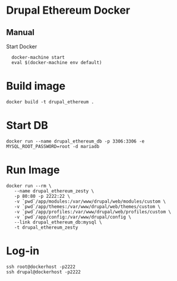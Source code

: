 # Drupal Ethereum Docker

## Manual

Start Docker

```
  docker-machine start
  eval $(docker-machine env default)
```

# Build image

```
docker build -t drupal_ethereum .
```

# Start DB

```
docker run --name drupal_ethereum_db -p 3306:3306 -e MYSQL_ROOT_PASSWORD=root -d mariadb
```

# Run Image
```
docker run --rm \
   --name drupal_ethereum_zesty \
   -p 80:80 -p 2222:22 \
   -v `pwd`/app/modules:/var/www/drupal/web/modules/custom \
   -v `pwd`/app/themes:/var/www/drupal/web/themes/custom \
   -v `pwd`/app/profiles:/var/www/drupal/web/profiles/custom \
   -v `pwd`/app/config:/var/www/drupal/config \
   --link drupal_ethereum_db:mysql \
   -t drupal_ethereum_zesty
```

# Log-in

```
ssh root@dockerhost -p2222
ssh drupal@dockerhost -p2222
```
